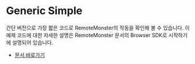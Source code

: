 # Generic Simple
간단 버전으로 가장 짧은 코드로 RemoteMonster의 작동을 확인해 볼 수 있습니다.
이 예제 코드에 대한 자세한 설명은 RemoteMonster 문서의 Browser SDK로 시작하기에 설명되어 있습니다.

- [문서 바로가기](https://docs.remotemonster.com)
